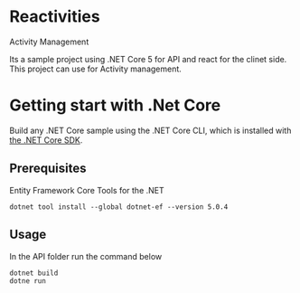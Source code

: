 # Reactivities
Activity Management

Its a sample project using .NET Core 5 for API and react for the clinet side. 
This project can use for Activity management. 

# Getting start with .Net Core
Build any .NET Core sample using the .NET Core CLI, which is installed with [the .NET Core SDK](https://www.microsoft.com/net/download).

## Prerequisites

Entity Framework Core Tools for the .NET

```console
dotnet tool install --global dotnet-ef --version 5.0.4
```

## Usage
In the API folder run the command below
```console
dotnet build
dotne run
```
